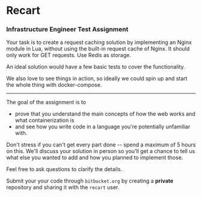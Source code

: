 # Recart 

### Infrastructure Engineer Test Assignment

Your task is to create a request caching solution by implementing an Nginx module in Lua, 
without using the built-in request cache of Nginx. It should only work for GET requests. Use Redis as storage.

An ideal solution would have a few basic tests to cover the functionality. 

We also love to see things in action, so ideally we could spin up and start the whole thing with docker-compose.

---

The goal of the assignment is to

- prove that you understand the main concepts of how the web works and what containerization is 
- and see how you write code in a language you're potentially unfamiliar with.

Don't stress if you can't get every part done -- spend a maximum of 5 hours on this. 
We'll discuss your solution in person so you'll get a chance to tell us what else you wanted to add and how you planned to implement those.

Feel free to ask questions to clarify the details.

Submit your your code through `bitbucket.org` by creating a **private** repository and sharing it with the `recart` user.
